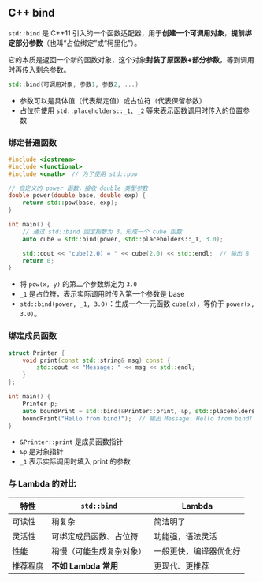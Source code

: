 ## C++ bind

`std::bind` 是 C++11 引入的一个函数适配器，用于**创建一个可调用对象**，**提前绑定部分参数**（也叫“占位绑定”或“柯里化”）。

它的本质是返回一个新的函数对象，这个对象**封装了原函数+部分参数**，等到调用时再传入剩余参数。

```cpp
std::bind(可调用对象, 参数1, 参数2, ...)
```

- 参数可以是具体值（代表绑定值）或占位符（代表保留参数）
- 占位符使用 `std::placeholders::_1`、`_2` 等来表示函数调用时传入的位置参数

### 绑定普通函数

```cpp
#include <iostream>
#include <functional>
#include <cmath>  // 为了使用 std::pow

// 自定义的 power 函数，接收 double 类型参数
double power(double base, double exp) {
    return std::pow(base, exp);
}

int main() {
    // 通过 std::bind 固定指数为 3，形成一个 cube 函数
    auto cube = std::bind(power, std::placeholders::_1, 3.0);

    std::cout << "cube(2.0) = " << cube(2.0) << std::endl;  // 输出 8
    return 0;
}
```

- 将 `pow(x, y)` 的第二个参数绑定为 `3.0`
- `_1` 是占位符，表示实际调用时传入第一个参数是 base
- `std::bind(power, _1, 3.0)`：生成一个一元函数 `cube(x)`，等价于 `power(x, 3.0)`。

### 绑定成员函数

```cpp
struct Printer {
    void print(const std::string& msg) const {
        std::cout << "Message: " << msg << std::endl;
    }
};

int main() {
    Printer p;
    auto boundPrint = std::bind(&Printer::print, &p, std::placeholders::_1);
    boundPrint("Hello from bind!");  // 输出 Message: Hello from bind!
}
```

- `&Printer::print` 是成员函数指针
- `&p` 是对象指针
- `_1` 表示实际调用时填入 print 的参数

### 与 Lambda 的对比

| 特性     | `std::bind`              | Lambda                 |
| -------- | ------------------------ | ---------------------- |
| 可读性   | 稍复杂                   | 简洁明了               |
| 灵活性   | 可绑定成员函数、占位符   | 功能强，语法灵活       |
| 性能     | 稍慢（可能生成复杂对象） | 一般更快，编译器优化好 |
| 推荐程度 | **不如 Lambda 常用**     | 更现代、更推荐         |
